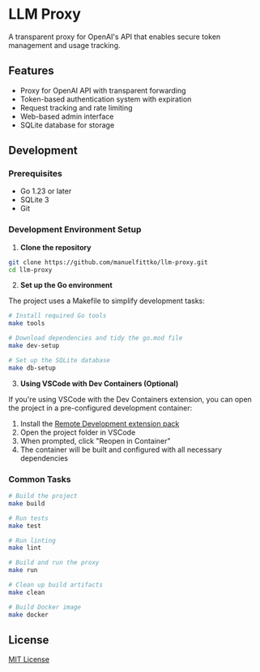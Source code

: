 # LLM Proxy

A transparent proxy for OpenAI's API that enables secure token management and usage tracking.

## Features

- Proxy for OpenAI API with transparent forwarding
- Token-based authentication system with expiration
- Request tracking and rate limiting
- Web-based admin interface
- SQLite database for storage

## Development

### Prerequisites

- Go 1.23 or later
- SQLite 3
- Git

### Development Environment Setup

1. **Clone the repository**

```bash
git clone https://github.com/manuelfittko/llm-proxy.git
cd llm-proxy
```

2. **Set up the Go environment**

The project uses a Makefile to simplify development tasks:

```bash
# Install required Go tools
make tools

# Download dependencies and tidy the go.mod file
make dev-setup

# Set up the SQLite database
make db-setup
```

3. **Using VSCode with Dev Containers (Optional)**

If you're using VSCode with the Dev Containers extension, you can open the project in a pre-configured development container:

1. Install the [Remote Development extension pack](https://marketplace.visualstudio.com/items?itemName=ms-vscode-remote.vscode-remote-extensionpack)
2. Open the project folder in VSCode
3. When prompted, click "Reopen in Container"
4. The container will be built and configured with all necessary dependencies

### Common Tasks

```bash
# Build the project
make build

# Run tests
make test

# Run linting
make lint

# Build and run the proxy
make run

# Clean up build artifacts
make clean

# Build Docker image
make docker
```

## License

[MIT License](LICENSE) 
